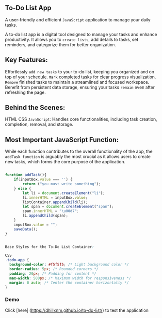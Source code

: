 ## To-Do List App

A user-friendly and efficient `JavaScript` application to manage your daily tasks.

A to-do list app is a digital tool designed to manage your tasks and enhance productivity. It allows you to `create lists`, add details to tasks, set reminders, and categorize them for better organization.

## Key Features:

Effortlessly `add new tasks` to your to-do list, keeping you organized and on top of your schedule.
`Mark` completed tasks for clear progress visualization.
`Remove` finished tasks to maintain a streamlined and focused workspace.
Benefit from persistent data storage, ensuring your tasks `remain` even after refreshing the page.

## Behind the Scenes:

HTML
CSS
`JavaScript`: Handles core functionalities, including task creation, completion, removal, and storage.

## Most Important JavaScript Function:

While each function contributes to the overall functionality of the app, the `addTask function` is arguably the most crucial as it allows users to create new tasks, which forms the core purpose of the application.

```Javascript

function addTask(){
    if(inputBox.value === '') {
        return ("you must write something");
    } else {
        let li = document.createElement("li");
        li.innerHTML = inputBox.value;
        listContainer.appendChild(li);
        let span = document.createElement("span");
        span.innerHTML = "\u00d7";
        li.appendChild(span);
    }
    inputBox.value = "";
    saveData();
}

```

```Css

Base Styles for the To-Do List Container:

CSS
.todo-app {
  background-color: #f5f5f5; /* Light background color */
  border-radius: 5px; /* Rounded corners */
  padding: 20px; /* Padding for content */
  max-width: 500px; /* Maximum width for responsiveness */
  margin: 0 auto; /* Center the container horizontally */
}

```

### Demo

Click [here] (https://dhillxnm.github.io/to-do-list/)
to test the application
